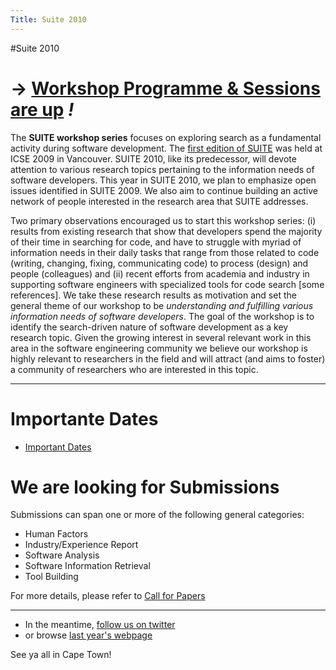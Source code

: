 ```yaml
---
Title: Suite 2010
---
```

#Suite 2010
# &rarr; [Workshop Programme & Sessions are up](%base_url%/wiki/events/suite2010/program) *!*

The **SUITE workshop series** focuses on exploring search as a fundamental activity during software development. The [first edition of SUITE](%base_url%/wiki/events/suite2009) was held at ICSE 2009 in Vancouver. SUITE 2010, like its predecessor, will devote attention to various research topics pertaining to the information needs of software developers. This year in SUITE 2010, we plan to emphasize open issues identified in SUITE 2009. We also aim to continue building an active network of people interested in the research area that SUITE addresses. 

Two primary observations encouraged us to start this workshop series: (i) results from existing research that show that developers spend the majority of their time in searching for code, and have to struggle with myriad of information needs in their daily tasks that range from those related to code (writing, changing, fixing, communicating code) to process (design) and people (colleagues) and (ii) recent
efforts from academia and industry in supporting software engineers with specialized tools for code search [some references]. We take these research results as motivation and set the general theme of our workshop to be *understanding and fulfilling various information needs of software developers*. The goal of the workshop is to identify the search-driven nature of software development as a key research topic.  Given the growing interest in several relevant work in this area in the software engineering community we believe our workshop is highly relevant to researchers in the field and will attract (and aims to foster) a community of researchers who are interested in this topic.

<hr>

# Importante Dates

- [Important Dates](%base_url%/wiki/events/suite2010/dates)

# We are looking for Submissions

Submissions can span one or more of the following general categories:

-  Human Factors
-  Industry/Experience Report
-  Software Analysis
-  Software Information Retrieval
-  Tool Building

For more details, please refer to [Call for Papers](%base_url%/wiki/events/suite2010/cfp)

<hr>


-  In the meantime, [follow us on twitter](http://twitter.com/suite2010)
-  or browse [last year's webpage](%base_url%/wiki/events/suite2009)

See ya all in Cape Town!

<script>document.getElementsByTagName("h1").item(1).innerText="Welcome to SUITE 2010"</script>
